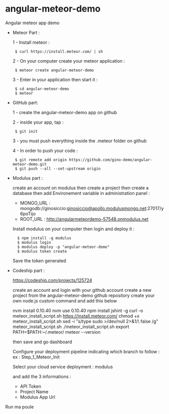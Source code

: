 # angular-meteor-demo
Angular meteor app demo


 - Meteor Part :

    1 - Install meteor : 
 
        $ curl https://install.meteor.com/ | sh


    2 - On your computer create your meteor application :
 
        $ meteor create angular-meteor-demo

    3 - Enter in your application then start it :
 
        $ cd angular-meteor-demo
        $ meteor
    
 - GitHub part: 
 
    1 - create the angular-meteor-demo app on github
    
    2 - inside your app, tap : 
    
        $ git init

    3 - you must push everything inside the .meteor folder on github
    
    4 - In order to push your code :
    
        $ git remote add origin https://github.com/gino-demo/angular-meteor-demo.git
        $ git push --all --set-upstream origin



 - Modulus part :
 
    create an account on modulus then create a project then create a database then add Environement variable in administration panel :
     - MONGO_URL : mongodb://ginosiccio:ginosiccio@apollo.modulusmongo.net:27017/y6poTijo
     - ROOT_URL : http://angularmeteordemo-57548.onmodulus.net
     
     Install modulus on your computer then login and deploy it :

         $ npm install -g modulus
         $ modulus login
         $ modulus deploy -p "angular-meteor-demo"
         $ modulus token create

     Save the token generated

 - Codeship part : 
    
    https://codeship.com/projects/125724

    create an account and login with your github account
    create a new project from the angular-meteor-demo github repository
    create your own node.js custom command and add this below
     
    nvm install 0.10.40
    nvm use 0.10.40
    npm install jshint -g
    curl -o meteor_install_script.sh https://install.meteor.com/
    chmod +x meteor_install_script.sh
    sed -i "s/type sudo >\/dev\/null 2>&1/\ false /g" meteor_install_script.sh
    ./meteor_install_script.sh
    export PATH=$PATH:~/.meteor/
    meteor --version

     then save and go dashboard

     Configure your deployment pipeline indicating which branch to follow :
     ex : Step_1_Meteor_Init
     
     Select your cloud service deployment : modulus
     
     and add the 3 informations : 
     - API Token
     - Project Name
     - Modulus App Url

Run ma poule
